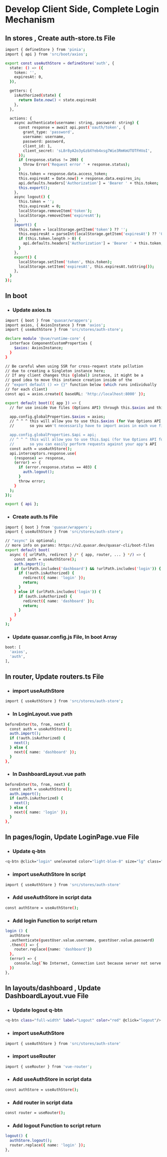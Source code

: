# Develop Client Side, Complete Login Mechanism

## In stores , Create auth-store.ts File
```bash
import { defineStore } from 'pinia';
import { api } from 'src/boot/axios';

export const useAuthStore = defineStore('auth', {
  state: () => ({
    token: '',
    expiresAt: 0,
  }),

  getters: {
    isAuthorized(state) {
      return Date.now() < state.expiresAt
    },
  },

  actions: {
    async authenticate(username: string, password: string) {
      const response = await api.post('oauth/token', {
        grant_type: 'password',
        username: username,
        password: password,
        client_id: 1,
        client_secret: 'sL8r8yA2o3yGzbXYeb4xsg7Wie3RmKmUTOTFHVoI',
      });
      if (response.status != 200) {
        throw Error('Request error ' + response.status);
      }
      this.token = response.data.access_token;
      this.expiresAt = Date.now() + response.data.expires_in;
      api.defaults.headers['Authorization'] = 'Bearer ' + this.token;
      this.export();
    },
    async logout() {
      this.token = '';
      this.expiresAt = 0;
      localStorage.removeItem('token');
      localStorage.removeItem('expiresAt');
    },
    import() {
      this.token = localStorage.getItem('token') ?? '';
      this.expiresAt = parseInt(localStorage.getItem('expiresAt') ?? '0');
      if (this.token.length > 0) {
        api.defaults.headers['Authorization'] = 'Bearer ' + this.token;
      }
    },
    export() {
      localStorage.setItem('token', this.token);
      localStorage.setItem('expiresAt', this.expiresAt.toString());
    },
  }
});
```
## In boot
- ### Update axios.ts
```bash
import { boot } from 'quasar/wrappers';
import axios, { AxiosInstance } from 'axios';
import { useAuthStore } from 'src/stores/auth-store';

declare module '@vue/runtime-core' {
  interface ComponentCustomProperties {
    $axios: AxiosInstance;
  }
}

// Be careful when using SSR for cross-request state pollution
// due to creating a Singleton instance here;
// If any client changes this (global) instance, it might be a
// good idea to move this instance creation inside of the
// "export default () => {}" function below (which runs individually
// for each client)
const api = axios.create({ baseURL: 'http://localhost:8000' });

export default boot(({ app }) => {
  // for use inside Vue files (Options API) through this.$axios and this.$api

  app.config.globalProperties.$axios = axios;
  // ^ ^ ^ this will allow you to use this.$axios (for Vue Options API form)
  //       so you won't necessarily have to import axios in each vue file

  app.config.globalProperties.$api = api;
  // ^ ^ ^ this will allow you to use this.$api (for Vue Options API form)
  //       so you can easily perform requests against your app's API
  const auth = useAuthStore();
  api.interceptors.response.use(
    (response) => response,
    (error) => {
      if (error.response.status == 403) {
        auth.logout();
      }
      throw error;
    }
  );
});

export { api };
```
- ### Create auth.ts File
```bash
import { boot } from 'quasar/wrappers';
import { useAuthStore } from 'src/stores/auth-store';

// "async" is optional;
// more info on params: https://v2.quasar.dev/quasar-cli/boot-files
export default boot(
  async ({ urlPath, redirect } /* { app, router, ... } */) => {
    const auth = useAuthStore();
    auth.import();
    if (urlPath.includes('dashboard') && !urlPath.includes('login')) {
      if (!auth.isAuthorized) {
        redirect({ name: 'login' });
        return;
      }
    } else if (urlPath.includes('login')) {
      if (auth.isAuthorized) {
        redirect({ name: 'dashboard' });
        return;
      }
    }
  }
);
```
- ### Update quasar.config.js File, In boot Array
```bash
boot: [
  'axios',
  'auth',
],
```
## In router, Update routers.ts File
- ### import useAuthStore
```bash
import { useAuthStore } from 'src/stores/auth-store';
```
- ### In LoginLayout.vue path
```bash
beforeEnter(to, from, next) {
  const auth = useAuthStore();
  auth.import();
  if (!auth.isAuthorized) {
    next();
  } else {
    next({ name: 'dashboard' });
  }
},
```
- ### In DashboardLayout.vue path
```bash
beforeEnter(to, from, next) {
  const auth = useAuthStore();
  auth.import();
  if (auth.isAuthorized) {
    next();
  } else {
    next({ name: 'login' });
  }
},
```
## In pages/login, Update LoginPage.vue File
- ### Update q-btn
```bash
<q-btn @click="login" unelevated color="light-blue-8" size="lg" class="full-width" label="login"/>
```
- ### import useAuthStore In script
```bash
import { useAuthStore } from 'src/stores/auth-store'
```
- ### Add useAuthStore in script data
```bash
const authStore = useAuthStore();
```
- ### Add login Function to script return
```bash
login () {
  authStore
  .authenticate(guestUser.value.username, guestUser.value.password)
  .then(() => {
    router.replace({name: 'dashboard'})
  },
  (error) => {
    console.log(`No Internet, Connection Lost because server not serve!!!\n${error}`);
  })
},
```
## In layouts/dashboard , Update DashboardLayout.vue File
- ### Update logout q-btn
```bash
<q-btn class="full-width" label="Logout" color="red" @click="logout"/>
```
- ### import useAuthStore
```bash
import { useAuthStore } from 'src/stores/auth-store'
```
- ### import useRouter
```bash
import { useRouter } from 'vue-router';
```
- ### Add useAuthStore in script data
```bash
const authStore = useAuthStore();
```
- ### Add router in script data
```bash
const router = useRouter();
```
- ### Add logout Function to script return
```bash
logout() {
  authStore.logout();
  router.replace({ name: 'login' });
},
```
